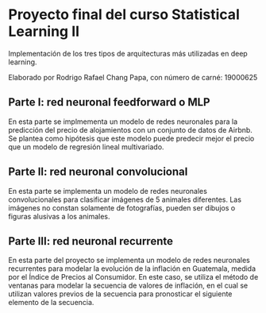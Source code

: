 # Proyecto final del curso Statistical Learning II
Implementación de los tres tipos de arquitecturas más utilizadas en deep learning.

Elaborado por Rodrigo Rafael Chang Papa,
con número de carné: 19000625

## Parte I: red neuronal feedforward o MLP
En esta parte se implmementa un modelo de redes neuronales para la predicción del precio de alojamientos con un conjunto de datos de Airbnb. Se plantea como hipótesis que este modelo puede predecir mejor el precio que un modelo de regresión lineal multivariado.

## Parte II: red neuronal convolucional 
En esta parte se implementa un modelo de redes neuronales convolucionales para clasificar imágenes de 5 animales diferentes. Las imágenes no constan solamente de fotografías, pueden ser dibujos o figuras alusivas a los animales.

## Parte III: red neuronal recurrente 
En esta parte del proyecto se implementa un modelo de redes neuronales recurrentes para modelar la evolución de la inflación en Guatemala, medida por el Índice de Precios al Consumidor. En este caso, se utiliza el método de ventanas para modelar la secuencia de valores de inflación, en el cual se utilizan valores previos de la secuencia para pronosticar el siguiente elemento de la secuencia.
